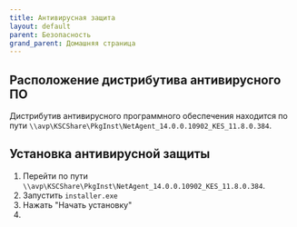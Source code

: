 ```yaml
---
title: Антивирусная защита
layout: default
parent: Безопасность
grand_parent: Домашняя страница
---
```


## Расположение дистрибутива антивирусного ПО

Дистрибутив антивирусного программного обеспечения находится по пути `\\avp\KSCShare\PkgInst\NetAgent_14.0.0.10902_KES_11.8.0.384`.

## Установка антивирусной защиты

1. Перейти по пути `\\avp\KSCShare\PkgInst\NetAgent_14.0.0.10902_KES_11.8.0.384`.
2. Запустить `installer.exe`
3. Нажать "Начать установку"
4.  

